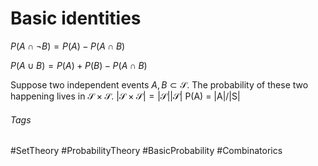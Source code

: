 # Basic identities
$P(A\cap \lnot B) = P(A) - P(A\cap B)$

$P(A\cup B) = P(A) + P(B) - P(A\cap B)$

Suppose two independent events $A, B \subset \mathcal{S}$.
The probability of these two happening lives in $\mathcal{S}\times \mathcal{S}$.
$|\mathcal{S}\times \mathcal{S}| = |\mathcal{S}||\mathcal{S}|$
P(A) = |A|/|S|

###### Tags
#SetTheory #ProbabilityTheory  #BasicProbability #Combinatorics
